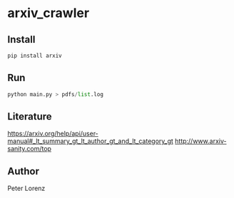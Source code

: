 # arxiv_crawler


## Install

```bash
pip install arxiv
```

## Run


```python
python main.py > pdfs/list.log
```




## Literature

https://arxiv.org/help/api/user-manual#_lt_summary_gt_lt_author_gt_and_lt_category_gt
http://www.arxiv-sanity.com/top


## Author 

Peter Lorenz


